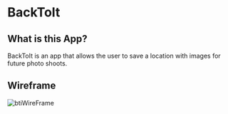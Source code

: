 # BackToIt
## What is this App?
BackToIt is an app that allows the user to save a location with images for future photo shoots.

## Wireframe
![btiWireFrame](https://user-images.githubusercontent.com/36967906/173974648-aca41d72-ca75-4520-ade8-d25b151ff2cc.png)
